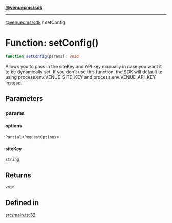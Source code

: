 [**@venuecms/sdk**](../Index.md)

***

[@venuecms/sdk](../Index.md) / setConfig

# Function: setConfig()

```ts
function setConfig(params): void
```

Allows you to pass in the siteKey and API key manually in case you want it to be dynamically set. If you don't use this function, the SDK will default to using process.env.VENUE_SITE_KEY and process.env.VENUE_API_KEY instead.

## Parameters

### params

#### options

`Partial`\<`RequestOptions`\>

#### siteKey

`string`

## Returns

`void`

## Defined in

[src/main.ts:32](https://github.com/venuecms/sdk/blob/2ca50bf1921627009457658807ac341d342a13a9/src/main.ts#L32)
